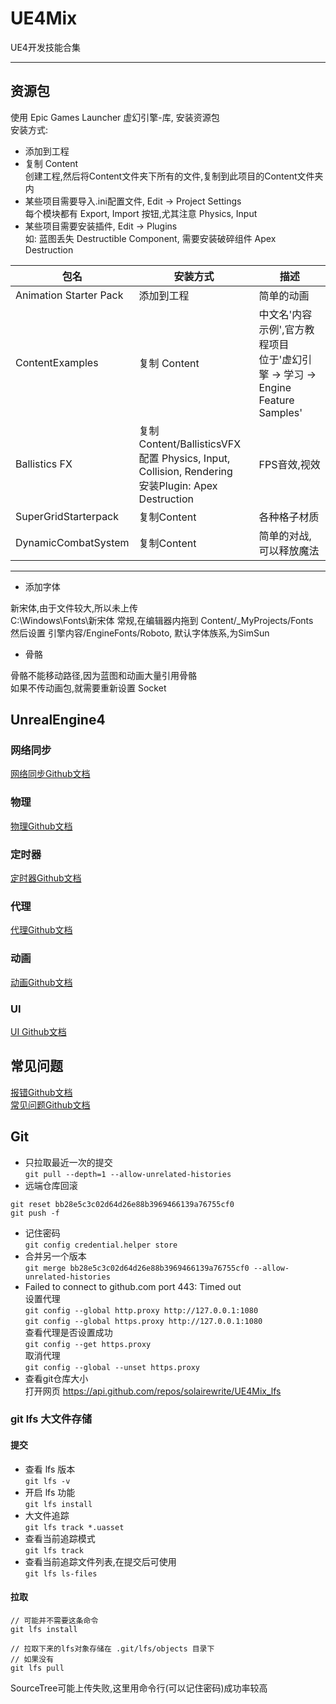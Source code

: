 ﻿# UE4Mix
UE4开发技能合集  
***
## 资源包
使用 Epic Games Launcher 虚幻引擎-库, 安装资源包  
安装方式: 
+ 添加到工程  
+ 复制 Content  
创建工程,然后将Content文件夹下所有的文件,复制到此项目的Content文件夹内  
+ 某些项目需要导入.ini配置文件, Edit -> Project Settings  
  每个模块都有 Export, Import 按钮,尤其注意 Physics, Input  
+ 某些项目需要安装插件, Edit -> Plugins  
  如: 蓝图丢失 Destructible Component, 需要安装破碎组件 Apex Destruction  


| 包名 | 安装方式 | 描述 |
| - | - | - |
| Animation Starter Pack | 添加到工程 | 简单的动画 |
| ContentExamples | 复制 Content | 中文名'内容示例',官方教程项目<br/>位于'虚幻引擎 -> 学习 -> Engine Feature Samples' |
| Ballistics FX | 复制 Content/BallisticsVFX<br/>配置 Physics, Input, Collision, Rendering<br/>安装Plugin: Apex Destruction | FPS音效,视效 |
| SuperGridStarterpack | 复制Content | 各种格子材质 |
| DynamicCombatSystem | 复制Content | 简单的对战,可以释放魔法 |


***

+ 添加字体  

新宋体,由于文件较大,所以未上传  
C:\Windows\Fonts\新宋体 常规,在编辑器内拖到 Content/_MyProjects/Fonts  
然后设置 引擎内容/EngineFonts/Roboto, 默认字体族系,为SimSun  

+ 骨骼

骨骼不能移动路径,因为蓝图和动画大量引用骨骼  
如果不传动画包,就需要重新设置 Socket  

## UnrealEngine4
### 网络同步
[网络同步Github文档](https://github.com/solairewrite/UE4Mix/blob/master/Notes/%E7%BD%91%E7%BB%9C%E5%90%8C%E6%AD%A5.md#服务端函数)  
### 物理
[物理Github文档](https://github.com/solairewrite/UE4Mix/blob/master/Notes/%E7%89%A9%E7%90%86.md)  
### 定时器
[定时器Github文档](https://github.com/solairewrite/UE4Mix/blob/master/Notes/%E5%AE%9A%E6%97%B6%E5%99%A8.md)  
### 代理
[代理Github文档](https://github.com/solairewrite/UE4Mix/blob/master/Notes/%E4%BB%A3%E7%90%86.md)  
### 动画
[动画Github文档](https://github.com/solairewrite/UE4Mix/blob/master/Notes/%E5%8A%A8%E7%94%BB.md)  
### UI
[UI Github文档](https://github.com/solairewrite/UE4Mix/blob/master/Notes/UI.md)  
## 常见问题
[报错Github文档](https://github.com/solairewrite/UE4Mix/blob/master/Notes/%E6%8A%A5%E9%94%99.md)  
[常见问题Github文档](https://github.com/solairewrite/UE4Mix/blob/master/Notes/%E5%B8%B8%E8%A7%81%E9%97%AE%E9%A2%98.md)  
## Git
+ 只拉取最近一次的提交  
`git pull --depth=1 --allow-unrelated-histories`  
+ 远端仓库回滚
```
git reset bb28e5c3c02d64d26e88b3969466139a76755cf0
git push -f
```
+ 记住密码  
`git config credential.helper store`  
+ 合并另一个版本  
`git merge bb28e5c3c02d64d26e88b3969466139a76755cf0 --allow-unrelated-histories`  
+ Failed to connect to github.com port 443: Timed out  
设置代理  
`git config --global http.proxy http://127.0.0.1:1080`  
`git config --global https.proxy http://127.0.0.1:1080`  
查看代理是否设置成功  
`git config --get https.proxy`  
取消代理  
`git config --global --unset https.proxy`  
+ 查看git仓库大小  
打开网页 https://api.github.com/repos/solairewrite/UE4Mix_lfs  
### git lfs 大文件存储
#### 提交
+ 查看 lfs 版本  
`git lfs -v`  
+ 开启 lfs 功能  
`git lfs install`  
+ 大文件追踪  
`git lfs track *.uasset`  
+ 查看当前追踪模式  
`git lfs track`  
+ 查看当前追踪文件列表,在提交后可使用  
`git lfs ls-files`  
#### 拉取
```
// 可能并不需要这条命令
git lfs install

// 拉取下来的lfs对象存储在 .git/lfs/objects 目录下
// 如果没有
git lfs pull
```
SourceTree可能上传失败,这里用命令行(可以记住密码)成功率较高  
